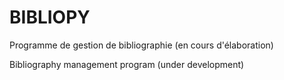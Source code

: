 # BIBLIOPY

Programme de gestion de bibliographie (en cours d'élaboration)

Bibliography management program (under development)

